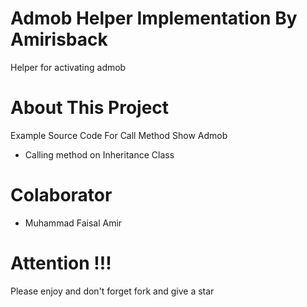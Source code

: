 # Admob Helper Implementation By Amirisback
Helper for activating admob

# About This Project
Example Source Code For Call Method Show Admob
- Calling method on Inheritance Class

# Colaborator
- Muhammad Faisal Amir

# Attention !!!
Please enjoy and don't forget fork and give a star
